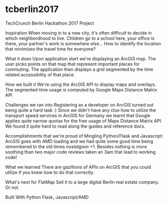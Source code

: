 # tcberlin2017
TechCrunch Berlin Hackathon 2017 Project

Inspiration
When moving in to a new city, it's often difficult to decide in which neighbordhood to live. Children go to a school here, your office is there, your partner's work is somewhere else... How to identify the location that minimizes the travel time for everyone?

What it does
Upon application start we're displaying an ArcGIS map. The user picks points on that map that represent important places
for commuting. The application then displays a grid segmented by the time related accessibility of that place.

How we built it
We're using the ArcGIS API to display maps and overlays. The segmented time usage is computed by Google Maps Distance Matrix API

Challenges we ran into
Registering as a developer on ArcGIS turned out being quite a hard task :) Since we didn't have any clue how to utilize the transport speed services in ArcGIS for Germany we learnt that Google applies quite narrow quotas for the free usage of  Maps Distance Matrix API. We found it quite hard to read along the guides and reference docs.

Accomplishments that we're proud of
Mingling Python/Flask and Javascript: ArcGIS goes with AMD loading and we had quite some good time being remembered to the old times *nostalgism* +1. Besides nothing is more soothing than two major code reviews taken an 3am that lead to working code!

What we learned
There are gazillions of APIs on ArcGIS that you could utilize if you knew how to do that correctly.

What's next for FlatMap
Sell it to a large digital Berlin real estate company. Or not.

Built With 
Python Flask, Javascript/AMD
